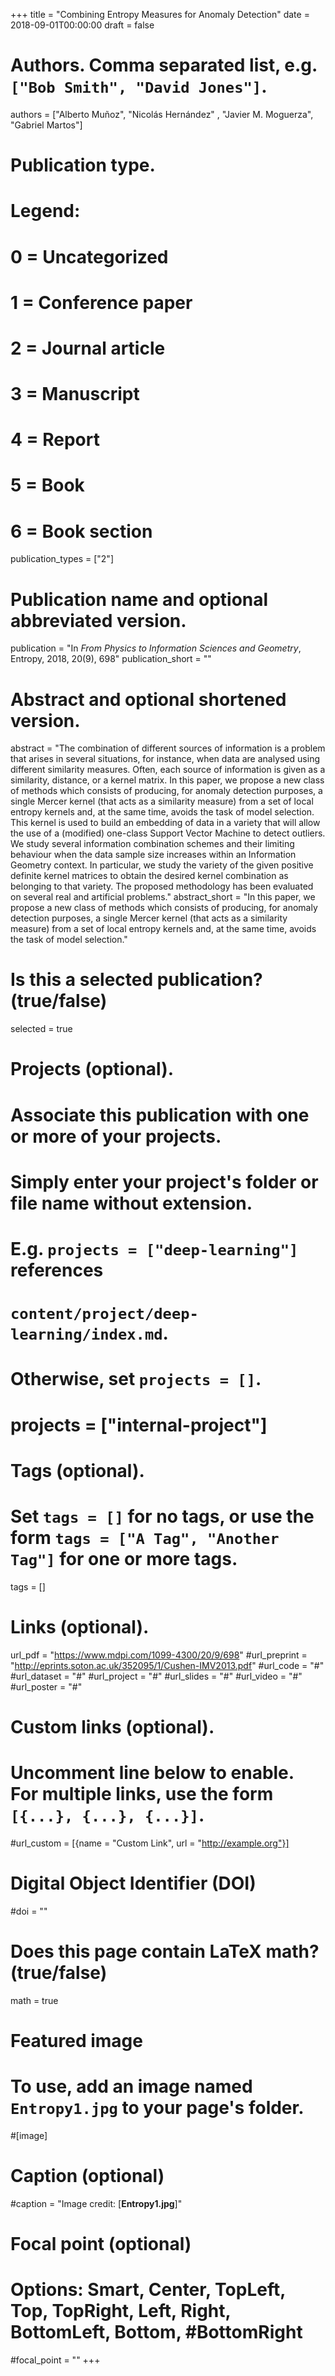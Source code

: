 +++
title = "Combining Entropy Measures for Anomaly Detection"
date = 2018-09-01T00:00:00
draft = false

# Authors. Comma separated list, e.g. `["Bob Smith", "David Jones"]`.
authors = ["Alberto Muñoz", "Nicolás Hernández" , "Javier M. Moguerza", "Gabriel Martos"]

# Publication type.
# Legend:
# 0 = Uncategorized
# 1 = Conference paper
# 2 = Journal article
# 3 = Manuscript
# 4 = Report
# 5 = Book
# 6 = Book section
publication_types = ["2"]

# Publication name and optional abbreviated version.
publication = "In *From Physics to Information Sciences and Geometry*, Entropy, 2018, 20(9), 698"
publication_short = ""

# Abstract and optional shortened version.
abstract = "The combination of different sources of information is a problem that arises in several situations, for instance, when data are analysed using different similarity measures. Often, each source of information is given as a similarity, distance, or a kernel matrix. In this paper, we propose a new class of methods which consists of producing, for anomaly detection purposes, a single Mercer kernel (that acts as a similarity measure) from a set of local entropy kernels and, at the same time, avoids the task of model selection. This kernel is used to build an embedding of data in a variety that will allow the use of a (modified) one-class Support Vector Machine to detect outliers. We study several information combination schemes and their limiting behaviour when the data sample size increases within an Information Geometry context. In particular, we study the variety of the given positive definite kernel matrices to obtain the desired kernel combination as belonging to that variety. The proposed methodology has been evaluated on several real and artificial problems."
abstract_short = "In this paper, we propose a new class of methods which consists of producing, for anomaly detection purposes, a single Mercer kernel (that acts as a similarity measure) from a set of local entropy kernels and, at the same time, avoids the task of model selection."

# Is this a selected publication? (true/false)
selected = true

# Projects (optional).
#   Associate this publication with one or more of your projects.
#   Simply enter your project's folder or file name without extension.
#   E.g. `projects = ["deep-learning"]` references 
#   `content/project/deep-learning/index.md`.
#   Otherwise, set `projects = []`.
# projects = ["internal-project"]

# Tags (optional).
#   Set `tags = []` for no tags, or use the form `tags = ["A Tag", "Another Tag"]` for one or more tags.
tags = []

# Links (optional).
url_pdf = "https://www.mdpi.com/1099-4300/20/9/698"
#url_preprint = "http://eprints.soton.ac.uk/352095/1/Cushen-IMV2013.pdf"
#url_code = "#"
#url_dataset = "#"
#url_project = "#"
#url_slides = "#"
#url_video = "#"
#url_poster = "#"

# Custom links (optional).
#   Uncomment line below to enable. For multiple links, use the form `[{...}, {...}, {...}]`.
#url_custom = [{name = "Custom Link", url = "http://example.org"}]

# Digital Object Identifier (DOI)
#doi = ""

# Does this page contain LaTeX math? (true/false)
math = true

# Featured image
# To use, add an image named `Entropy1.jpg` to your page's folder. 
#[image]
  # Caption (optional)
  #caption = "Image credit: [**Entropy1.jpg**]"

  # Focal point (optional)
  # Options: Smart, Center, TopLeft, Top, TopRight, Left, Right, BottomLeft, Bottom,  #BottomRight
  #focal_point = ""
+++

